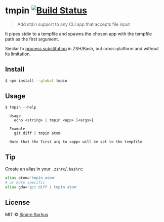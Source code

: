 # tmpin [![Build Status](https://travis-ci.org/sindresorhus/tmpin.svg?branch=master)](https://travis-ci.org/sindresorhus/tmpin)

> Add stdin support to any CLI app that accepts file input

It pipes stdin to a tempfile and spawns the chosen app with the tempfile path as the first argument.

Similar to [process substitution](http://en.wikipedia.org/wiki/Process_substitution) in ZSH/Bash, but cross-platform and without its [limitation](http://en.wikipedia.org/wiki/Process_substitution#Limitations).


## Install

```sh
$ npm install --global tmpin
```


## Usage

```
$ tmpin --help

  Usage
    echo <string> | tmpin <app> [<args>]

  Example
    git diff | tmpin atom

  Note that the first arg to <app> will be set to the tempfile
```


## Tip

Create an alias in your `.zshrc`/`.bashrc`:

```sh
alias atom='tmpin atom'
# or more specific
alias gda='git diff | tmpin atom'
```


## License

MIT © [Sindre Sorhus](http://sindresorhus.com)
